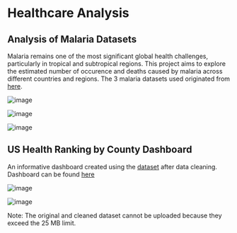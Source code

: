 # Healthcare Analysis

## Analysis of Malaria Datasets
Malaria remains one of the most significant global health challenges, particularly in tropical and subtropical regions. This project aims to explore the estimated number of occurence and deaths caused by malaria across different countries and regions.
The 3 malaria datasets used originated from [here](https://github.com/rfordatascience/tidytuesday/tree/master/data/2018/2018-11-13).

![image](https://github.com/user-attachments/assets/1a5865d9-db84-47da-88a9-d1cbc65b0b3c)

![image](https://github.com/user-attachments/assets/e63c0ded-dc52-49a7-b810-49288df14d2b)

![image](https://github.com/user-attachments/assets/8554c22b-44a2-49ac-bb31-23a6f0048025)


## US Health Ranking by County Dashboard
An informative dashboard created using the [dataset](https://public.tableau.com/app/learn/sample-data) after data cleaning. Dashboard can be found [here](https://public.tableau.com/app/profile/johnsmith3573/viz/USHealthRankingDashboard/Regional)

![image](https://github.com/user-attachments/assets/73c4bcc9-f37d-4614-9ca6-4a72998d9e01)

![image](https://github.com/user-attachments/assets/b2f4ebc4-67d4-42f9-b016-ba29ec6c652a)

Note: The original and cleaned dataset cannot be uploaded because they exceed the 25 MB limit.
